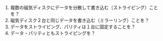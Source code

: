 1. 複数の磁気ディスクにデータを分散して書き込む（ストライピング）ことを？
2. 磁気ディスク２台と同じデータを書き込む（ミラーリング）ことを？
3. データをストライピング、パリティは１台に固定することを？
4. データ・パリティともストライピングを？
